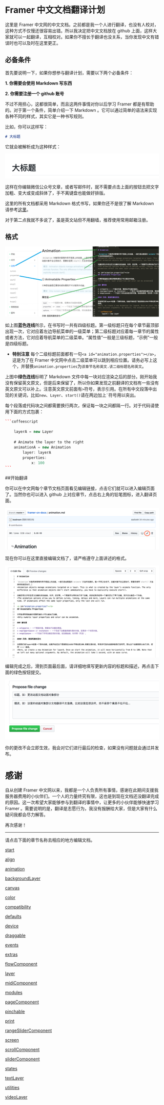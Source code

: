 # Framer 中文文档翻译计划

这里是 Framer 中文网的中文文档。之前都是我一个人进行翻译，也没有人校对，这种方式不仅慢还很容易出错。所以我决定把中文文档放在 github 上面，这样大家就可以一起翻译，互相校对。如果你不擅长于翻译也没关系，当你发现中文有错误时也可以及时在这里更正。

## 必备条件
首先要说明一下，如果你想参与翻译计划，需要以下两个必备条件：

**1. 你需要会使用 Markdown 写东西**

**2. 你需要注册一个 github 账号**

不过不用担心，这都很简单，而且这两件事情对你以后学习 Framer 都是有帮助的。对于第一个条件，简单介绍一下 Markdown 。它可以通过简单的语法来实现各种不同的样式，其实它是一种书写规则。

比如，你可以这样写：

```markdown
# 大标题
```

它就会被解析成为这种样式：

![h1](h1.png)

这样在你编辑微信公众号文章，或者写邮件时，就不需要点击上面的按钮去把文字加粗、变大或变成斜体了，手不离键盘也能做好排版。

这里的所有文档都采用 Markdown 格式书写，如果你还不是很了解 Markdown 请参考[这里](https://sspai.com/post/25137)。

对于第二点我就不多说了，虽是英文站但不用翻墙，推荐使用常用邮箱注册。

## 格式

![markdown](explain-markdown.png)

如上图**蓝色连线**所示，在书写时一共有四级标题。第一级标题只在每个章节最顶部出现一次，它对应着左边导航菜单的一级菜单；第二级标题对应着每一章节的属性或者方法，它对应着导航菜单的二级菜单。“属性值”一般是三级标题，“示例”一般是四级标题。

* **特别注意** 每个二级标题前面都有一句`<a id="animation.properties"></a>`，这是为了在 Framer 中文网中点击二级菜单可以跳到相应位置。请务必写上这个，并替换`animation.properties`为`该章节名称英文.该二级标题名称英文`。

上图中**绿色连线**标明了 Markdown 文件中每一块对应渲染之后的部分。刚开始我没有保留英文原文，但是后来保留了，所以你如果发现之前翻译的文档有一些没有英文原文可以补上。注意英文原文前面有`>`符号，表示引用。在所有中文段落中出现的关键词，比如`new`、`Layer`、`start()`请在两边加上`` ` ``符号用以突出。

每个段落或代码块之间都需要换行两次，保证每一块之间都隔一行。对于代码请使用下面的方式包裹：

``````coffeescript
```coffeescript

    layerA = new Layer

    # Animate the layer to the right
    animationA = new Animation
        layer: layerA
        properties:
            x: 100
```
``````

##开始翻译

你可以在中文网每个章节文档页面看见编辑链接，点击它们就可以进入编辑页面了。当然你也可以进入 github 上对应章节，点击右上角的铅笔图标，进入翻译页面。

![edit](edit.png)

现在你可以在这里直接编辑文档了，请严格遵守上面讲述的格式。

![edit](start-edit.png)

编辑完成之后，滑到页面最后面，请详细地填写更新内容的标题和描述，再点击下面的绿色按钮提交。

![edit](edit-info.png)

你的更改不会立即生效，我会对它们进行最后的检查，如果没有问题就会通过并发布。

# 感谢

自从创建 Framer 中文网以来，我都是一个人负责所有事情，感谢在此期间支援我服务器费用的小伙伴们。一个人的力量终究有限，这也是到现在文档还没翻译完成的原因。这一次希望大家能够参与到翻译的事情中，让更多的小伙伴能够快速学习 Framer 。需要说明的是，翻译是志愿行为，我没有报酬给大家，但是大家有什么疑问我都会尽力解答。

再次感谢！

---------------------

请点击下面的章节名称去相应的地方编辑文档。

[start](https://github.com/leadream/framer-cn-docs/edit/master/start.md)

[align](https://github.com/leadream/framer-cn-docs/edit/master/align.md)

[animation](https://github.com/leadream/framer-cn-docs/edit/master/animation.md)

[backgroundLayer](https://github.com/leadream/framer-cn-docs/edit/master/backgroundLayer.md)

[canvas](https://github.com/leadream/framer-cn-docs/edit/master/canvas.md)

[color](https://github.com/leadream/framer-cn-docs/edit/master/color.md)

[compatibility](https://github.com/leadream/framer-cn-docs/edit/master/compatibility.md)

[defaults](https://github.com/leadream/framer-cn-docs/edit/master/defaults.md)

[device](https://github.com/leadream/framer-cn-docs/edit/master/device.md)

[draggable](https://github.com/leadream/framer-cn-docs/edit/master/draggable.md)

[events](https://github.com/leadream/framer-cn-docs/edit/master/events.md)

[extras](https://github.com/leadream/framer-cn-docs/edit/master/extras.md)

[flowComponent](https://github.com/leadream/framer-cn-docs/edit/master/flowComponent.md)

[layer](https://github.com/leadream/framer-cn-docs/edit/master/layer.md)

[midiComponent](https://github.com/leadream/framer-cn-docs/edit/master/midiComponent.md)

[modules](https://github.com/leadream/framer-cn-docs/edit/master/modules.md)

[pageComponent](https://github.com/leadream/framer-cn-docs/edit/master/pageComponent.md)

[pinchable](https://github.com/leadream/framer-cn-docs/edit/master/pinchable.md)

[print](https://github.com/leadream/framer-cn-docs/edit/master/print.md)

[rangeSliderComponent](https://github.com/leadream/framer-cn-docs/edit/master/rangeSliderComponent.md)

[screen](https://github.com/leadream/framer-cn-docs/edit/master/screen.md)

[scrollComponent](https://github.com/leadream/framer-cn-docs/edit/master/scrollComponent.md)

[sliderComponent](https://github.com/leadream/framer-cn-docs/edit/master/sliderComponent.md)

[states](https://github.com/leadream/framer-cn-docs/edit/master/states.md)

[textLayer](https://github.com/leadream/framer-cn-docs/edit/master/textLayer.md)

[utilities](https://github.com/leadream/framer-cn-docs/edit/master/utilities.md)

[videoLayer](https://github.com/leadream/framer-cn-docs/edit/master/videoLayer.md)
